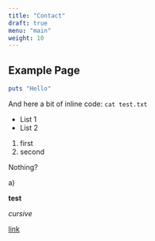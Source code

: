 ```yaml
---
title: "Contact"
draft: true
menu: "main"
weight: 10
---
```


## Example Page
```ruby
puts "Hello"
```

And here a bit of inline code: `cat test.txt`

- List 1
- List 2

1. first
2. second

Nothing?

a)

**test**

*cursive*

[link](github.com)
